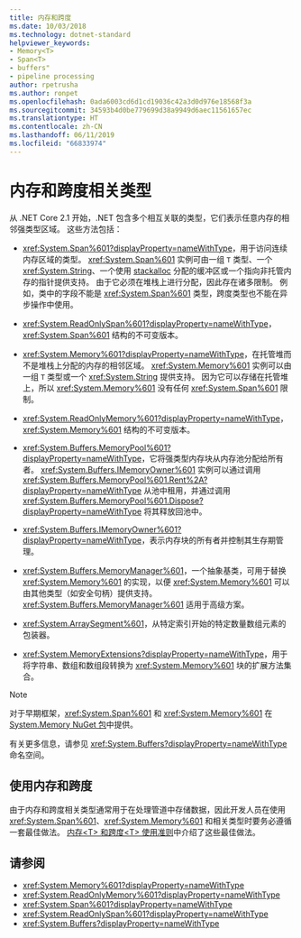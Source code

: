 ```yaml
---
title: 内存和跨度
ms.date: 10/03/2018
ms.technology: dotnet-standard
helpviewer_keywords:
- Memory<T>
- Span<T>
- buffers"
- pipeline processing
author: rpetrusha
ms.author: ronpet
ms.openlocfilehash: 0ada6003cd6d1cd19036c42a3d0d976e18568f3a
ms.sourcegitcommit: 34593b4d0be779699d38a9949d6aec11561657ec
ms.translationtype: HT
ms.contentlocale: zh-CN
ms.lasthandoff: 06/11/2019
ms.locfileid: "66833974"
---
```

# <a name="memory--and-span-related-types"></a>内存和跨度相关类型

从 .NET Core 2.1 开始，.NET 包含多个相互关联的类型，它们表示任意内存的相邻强类型区域。 这些方法包括：

- <xref:System.Span%601?displayProperty=nameWithType>，用于访问连续内存区域的类型。 <xref:System.Span%601> 实例可由一组 `T` 类型、一个 <xref:System.String>、一个使用 [stackalloc](~/docs/csharp/language-reference/operators/stackalloc.md) 分配的缓冲区或一个指向非托管内存的指针提供支持。 由于它必须在堆栈上进行分配，因此存在诸多限制。 例如，类中的字段不能是 <xref:System.Span%601> 类型，跨度类型也不能在异步操作中使用。

- <xref:System.ReadOnlySpan%601?displayProperty=nameWithType>，<xref:System.Span%601> 结构的不可变版本。

- <xref:System.Memory%601?displayProperty=nameWithType>，在托管堆而不是堆栈上分配的内存的相邻区域。 <xref:System.Memory%601> 实例可以由一组 `T` 类型或一个 <xref:System.String> 提供支持。 因为它可以存储在托管堆上，所以 <xref:System.Memory%601> 没有任何 <xref:System.Span%601> 限制。

- <xref:System.ReadOnlyMemory%601?displayProperty=nameWithType>，<xref:System.Memory%601> 结构的不可变版本。

- <xref:System.Buffers.MemoryPool%601?displayProperty=nameWithType>，它将强类型内存块从内存池分配给所有者。 <xref:System.Buffers.IMemoryOwner%601> 实例可以通过调用 <xref:System.Buffers.MemoryPool%601.Rent%2A?displayProperty=nameWithType> 从池中租用，并通过调用 <xref:System.Buffers.MemoryPool%601.Dispose?displayProperty=nameWithType> 将其释放回池中。

- <xref:System.Buffers.IMemoryOwner%601?displayProperty=nameWithType>，表示内存块的所有者并控制其生存期管理。

- <xref:System.Buffers.MemoryManager%601>，一个抽象基类，可用于替换 <xref:System.Memory%601> 的实现，以便 <xref:System.Memory%601> 可以由其他类型（如安全句柄）提供支持。 <xref:System.Buffers.MemoryManager%601> 适用于高级方案。

- <xref:System.ArraySegment%601>，从特定索引开始的特定数量数组元素的包装器。

- <xref:System.MemoryExtensions?displayProperty=nameWithType>，用于将字符串、数组和数组段转换为 <xref:System.Memory%601> 块的扩展方法集合。

> [!NOTE]
> 对于早期框架，<xref:System.Span%601> 和 <xref:System.Memory%601> 在 [System.Memory NuGet 包](https://www.nuget.org/packages/System.Memory/)中提供。

有关更多信息，请参见 <xref:System.Buffers?displayProperty=nameWithType> 命名空间。

## <a name="working-with-memory-and-span"></a>使用内存和跨度

由于内存和跨度相关类型通常用于在处理管道中存储数据，因此开发人员在使用 <xref:System.Span%601>、<xref:System.Memory%601> 和相关类型时要务必遵循一套最佳做法。 [内存\<T> 和跨度\<T> 使用准则](memory-t-usage-guidelines.md)中介绍了这些最佳做法。

## <a name="see-also"></a>请参阅

- <xref:System.Memory%601?displayProperty=nameWithType>
- <xref:System.ReadOnlyMemory%601?displayProperty=nameWithType>
- <xref:System.Span%601?displayProperty=nameWithType>
- <xref:System.ReadOnlySpan%601?displayProperty=nameWithType>
- <xref:System.Buffers?displayProperty=nameWithType>
